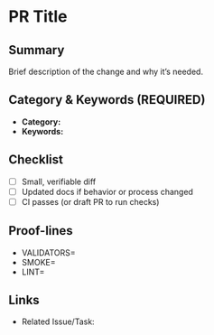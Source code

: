 ﻿# PR Title

## Summary
Brief description of the change and why it’s needed.

## Category & Keywords (REQUIRED)
- **Category:** <!-- one of the 8 canonical categories -->
- **Keywords:** <!-- comma-separated canonical keywords -->

## Checklist
- [ ] Small, verifiable diff
- [ ] Updated docs if behavior or process changed
- [ ] CI passes (or draft PR to run checks)

## Proof-lines
- VALIDATORS= <!-- e.g., GREEN / counts -->
- SMOKE=      <!-- e.g., OK -->
- LINT=       <!-- e.g., OK -->

## Links
- Related Issue/Task: <!-- e.g., codex/* or GitHub issue -->
